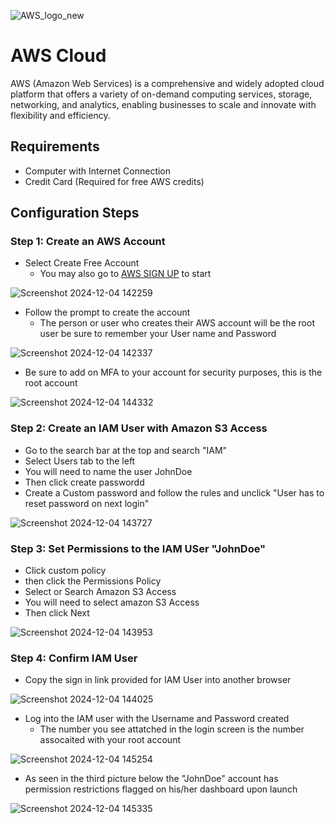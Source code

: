 <p align="center">
       
![AWS_logo_new](https://github.com/user-attachments/assets/a7a389ae-0c58-4096-afdf-d0586aaa44e3)

   

</p>

<h1>AWS Cloud </h1>
AWS (Amazon Web Services) is a comprehensive and widely adopted cloud platform that offers a variety of on-demand computing services, storage, networking, and analytics, enabling businesses to scale and innovate with flexibility and efficiency.

<h2>Requirements</h2>

- Computer with Internet Connection
- Credit Card (Required for free AWS credits)

<h2>Configuration Steps</h2>


<h3>Step 1: Create an AWS Account</h3>

- Select Create Free Account
     - You may also go to [AWS SIGN UP](https://signin.aws.amazon.com/signup?request_type=register) to start

![Screenshot 2024-12-04 142259](https://github.com/user-attachments/assets/5ae5b053-3370-4f82-b671-da116523074d)

- Follow the prompt to create the account 
     - The person or user who creates their AWS account will be the root user be sure to remember your User name and Password
    
![Screenshot 2024-12-04 142337](https://github.com/user-attachments/assets/da87ee2d-51e7-4ffb-8369-33b768ed253f)

 - Be sure to add on MFA to your account for security purposes, this is the root account


![Screenshot 2024-12-04 144332](https://github.com/user-attachments/assets/d9c5f22c-70f1-4afe-ba87-7aa29c934c2b)






<h3>Step 2: Create an IAM User with Amazon S3 Access</h3>

- Go to the search bar at the top and search "IAM"
- Select Users tab to the left 
- You will need to name the user JohnDoe 
- Then click create passwordd
-  Create a Custom password and follow the rules and unclick "User has to reset password on next login" 

 
![Screenshot 2024-12-04 143727](https://github.com/user-attachments/assets/fe05ddf6-bafa-43a4-9ef8-0cad535fc875)





<h3>Step 3: Set Permissions to the IAM USer "JohnDoe" </h3>

- Click custom policy
- then click the Permissions Policy
- Select or Search Amazon S3 Access 
- You will need to select amazon S3 Access
- Then click Next 
 

![Screenshot 2024-12-04 143953](https://github.com/user-attachments/assets/d636cb79-6e74-4a8b-b859-0fb763253c10)

<h3>Step 4: Confirm IAM User</h3>
     
- Copy the sign in link provided for IAM User into another browser 

![Screenshot 2024-12-04 144025](https://github.com/user-attachments/assets/962700ee-03ea-4240-9961-83db19d8fb90)

- Log into the IAM user with the Username and Password created
    - The number you see attatched in the login screen is the number assocaited with your root account 

![Screenshot 2024-12-04 145254](https://github.com/user-attachments/assets/8589c3a8-f924-461d-a997-695276fa8a55)

- As seen in the third picture below the "JohnDoe" account has permission restrictions flagged on his/her dashboard upon launch

![Screenshot 2024-12-04 145335](https://github.com/user-attachments/assets/5bfff862-501b-48ce-b18a-97467e75497a)


